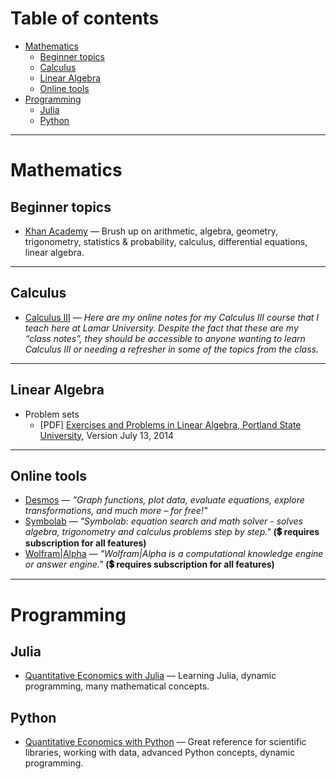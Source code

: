 # Table of contents

<!-- vim-markdown-toc GFM -->

* [Mathematics](#mathematics)
    * [Beginner topics](#beginner-topics)
    * [Calculus](#calculus)
    * [Linear Algebra](#linear-algebra)
    * [Online tools](#online-tools)
* [Programming](#programming)
    * [Julia](#julia)
    * [Python](#python)

<!-- vim-markdown-toc -->

---

# Mathematics

## Beginner topics

- [Khan Academy](https://www.khanacademy.org/) — Brush up on arithmetic, algebra, geometry, trigonometry, statistics & probability, calculus, differential equations, linear algebra.

---

## Calculus

- [Calculus III](http://tutorial.math.lamar.edu/Classes/CalcIII/CalcIII.aspx) — *Here are my online notes for my Calculus III course that I teach here at Lamar University. Despite the fact that these are my “class notes”, they should be accessible to anyone wanting to learn Calculus III or needing a refresher in some of the topics from the class.*

---

## Linear Algebra

- Problem sets
    - [PDF] [Exercises and Problems in Linear Algebra, Portland State University](https://web.pdx.edu/~erdman/LINALG/Linalg_pdf.pdf), Version July 13, 2014

---

## Online tools

- [Desmos](https://www.desmos.com/) — *"Graph functions, plot data, evaluate equations, explore transformations, and much more – for free!"*
- [Symbolab](https://www.symbolab.com/) — *"Symbolab: equation search and math solver - solves algebra, trigonometry and calculus problems step by step."* **(:heavy_dollar_sign: requires subscription for all features)**
- [Wolfram|Alpha](https://www.wolframalpha.com/) — *"Wolfram|Alpha is a computational knowledge engine or answer engine."* **(:heavy_dollar_sign: requires subscription for all features)**

---

# Programming

## Julia

- [Quantitative Economics with Julia](https://lectures.quantecon.org/jl/) — Learning Julia, dynamic programming, many mathematical concepts.

## Python

- [Quantitative Economics with Python](https://lectures.quantecon.org/py/) — Great reference for scientific libraries, working with data, advanced Python concepts, dynamic programming.

